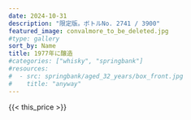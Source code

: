 ```yaml
---
date: 2024-10-31
description: "限定版。ボトルNo. 2741 / 3900"
featured_image: convalmore_to_be_deleted.jpg
#type: gallery
sort_by: Name
title: 1977年に醸造
#categories: ["whisky", "springbank"]
#resources:
#  - src: springbank/aged_32_years/box_front.jpg
#    title: "anyway"
---
```

{{< this_price >}}
